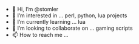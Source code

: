 - 👋 Hi, I’m @stomler
- 👀 I’m interested in ... perl, python, lua projects
- 🌱 I’m currently learning ... lua
- 💞️ I’m looking to collaborate on ... gaming scripts
- 📫 How to reach me ... 

<!---
stomler/stomler is a ✨ special ✨ repository because its `README.md` (this file) appears on your GitHub profile.
You can click the Preview link to take a look at your changes.
--->
